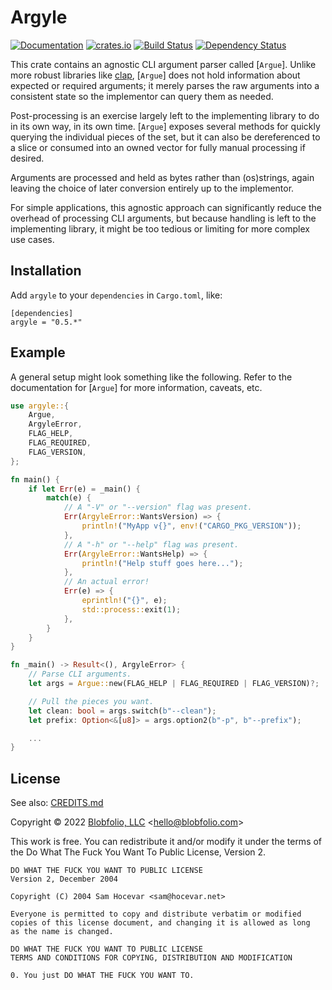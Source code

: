 # Argyle

[![Documentation](https://docs.rs/argyle/badge.svg)](https://docs.rs/argyle/)
[![crates.io](https://img.shields.io/crates/v/argyle.svg)](https://crates.io/crates/argyle)
[![Build Status](https://github.com/Blobfolio/argyle/workflows/Build/badge.svg)](https://github.com/Blobfolio/argyle/actions)
[![Dependency Status](https://deps.rs/repo/github/blobfolio/argyle/status.svg)](https://deps.rs/repo/github/blobfolio/argyle)

This crate contains an agnostic CLI argument parser called [`Argue`]. Unlike more robust libraries like [clap](https://crates.io/crates/clap), [`Argue`] does not hold information about expected or required arguments; it merely parses the raw arguments into a consistent state so the implementor can query them as needed.

Post-processing is an exercise largely left to the implementing library to do in its own way, in its own time. [`Argue`] exposes several methods for quickly querying the individual pieces of the set, but it can also be dereferenced to a slice or consumed into an owned vector for fully manual processing if desired.

Arguments are processed and held as bytes rather than (os)strings, again leaving the choice of later conversion entirely up to the implementor.

For simple applications, this agnostic approach can significantly reduce the overhead of processing CLI arguments, but because handling is left to the implementing library, it might be too tedious or limiting for more complex use cases.



## Installation

Add `argyle` to your `dependencies` in `Cargo.toml`, like:

```
[dependencies]
argyle = "0.5.*"
```



## Example

A general setup might look something like the following. Refer to the documentation for [`Argue`] for more information, caveats, etc.

```rust
use argyle::{
    Argue,
    ArgyleError,
    FLAG_HELP,
    FLAG_REQUIRED,
    FLAG_VERSION,
};

fn main() {
    if let Err(e) = _main() {
        match(e) {
            // A "-V" or "--version" flag was present.
            Err(ArgyleError::WantsVersion) => {
                println!("MyApp v{}", env!("CARGO_PKG_VERSION"));
            },
            // A "-h" or "--help" flag was present.
            Err(ArgyleError::WantsHelp) => {
                println!("Help stuff goes here...");
            },
            // An actual error!
            Err(e) => {
                eprintln!("{}", e);
                std::process::exit(1);
            },
        }
    }
}

fn _main() -> Result<(), ArgyleError> {
    // Parse CLI arguments.
    let args = Argue::new(FLAG_HELP | FLAG_REQUIRED | FLAG_VERSION)?;

    // Pull the pieces you want.
    let clean: bool = args.switch(b"--clean");
    let prefix: Option<&[u8]> = args.option2(b"-p", b"--prefix");

    ...
}
```



## License

See also: [CREDITS.md](CREDITS.md)

Copyright © 2022 [Blobfolio, LLC](https://blobfolio.com) &lt;hello@blobfolio.com&gt;

This work is free. You can redistribute it and/or modify it under the terms of the Do What The Fuck You Want To Public License, Version 2.

    DO WHAT THE FUCK YOU WANT TO PUBLIC LICENSE
    Version 2, December 2004
    
    Copyright (C) 2004 Sam Hocevar <sam@hocevar.net>
    
    Everyone is permitted to copy and distribute verbatim or modified
    copies of this license document, and changing it is allowed as long
    as the name is changed.
    
    DO WHAT THE FUCK YOU WANT TO PUBLIC LICENSE
    TERMS AND CONDITIONS FOR COPYING, DISTRIBUTION AND MODIFICATION
    
    0. You just DO WHAT THE FUCK YOU WANT TO.
